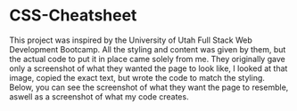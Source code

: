 # CSS-Cheatsheet
This project was inspired by the University of Utah Full Stack Web Development Bootcamp. All the styling and content was given by them, but the actual code to put it in place came solely from me. They originally gave only a screenshot of what they wanted the page to look like, I looked at that image, copied the exact text, but wrote the code to match the styling. Below, you can see the screenshot of what they want the page to resemble, aswell as a screenshot of what my code creates. 
